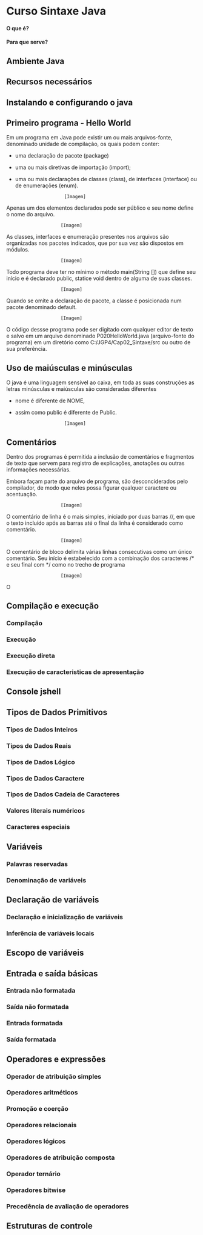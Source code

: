 # Curso Sintaxe Java

#### O que é?

#### Para que serve?

## Ambiente Java

## Recursos necessários

## Instalando e configurando o java

## Primeiro programa - Hello World

Em um programa em Java pode existir um ou mais arquivos-fonte, denominado unidade de compilação, os quais podem conter:

* uma declaração de pacote (package)
* uma ou mais diretivas de importação (import);
* uma ou mais declarações de classes (class), de interfaces (interface) ou de enumerações (enum).


                        [Imagem]

Apenas um dos elementos declarados pode ser público e seu nome define o nome do arquivo.

                        [Imagem]

As classes, interfaces e enumeração presentes nos arquivos são organizadas nos pacotes indicados, que por sua vez são dispostos em módulos.

                        [Imagem]

Todo programa deve ter no mínimo o método main(String []) que define seu início e é declarado public, statice void dentro de alguma de suas classes.

                        [Imagem]

Quando se omite a declaração de pacote, a classe é posicionada num pacote denominado default.

                        [Imagem]
                        
O código dessse programa pode ser digitado com qualquer editor de texto e salvo em um arquivo denominado P020HelloWorld.java (arquivo-fonte do programa) em um diretório como C:/JGP4/Cap02_Sintaxe/src ou outro de sua preferência.

## Uso de maiúsculas e minúsculas

O java é uma linguagem sensivel ao caixa, em toda as suas construções as letras minúsculas e maiúsculas são consideradas diferentes

* nome é diferente de NOME,
* assim como public é diferente de Public.

                        [Imagem]

## Comentários

Dentro dos programas é permitida a inclusão de comentários e fragmentos de texto que servem para registro de explicações, anotações ou outras informações necessárias.

Embora façam parte do arquivo de programa, são desconciderados pelo compilador, de modo que neles possa figurar qualquer caractere ou acentuação.

                        [Imagem]
                        
O comentário de linha é o mais simples, iniciado por duas barras //, em que o texto incluído após as barras até o final da linha é considerado como comentário.

                        [Imagem]
                        
O comentário de bloco delimita várias linhas consecutivas como um único comentário. Seu início é estabelecido com a combinação dos caracteres /* e seu final com */ como no trecho de programa

                        [Imagem]
                        
O 

## Compilação e execução

### Compilação

### Execução

### Execução direta

### Execução de caracteristicas de apresentação

## Console jshell

## Tipos de Dados Primitivos

### Tipos de Dados Inteiros

### Tipos de Dados Reais

### Tipos de Dados Lógico

### Tipos de Dados Caractere

### Tipos de Dados Cadeia de Caracteres

### Valores literais numéricos

### Caracteres especiais

## Variáveis

### Palavras reservadas

### Denominação de variáveis

## Declaração de variáveis

### Declaração e inicialização de variáveis

### Inferência de variáveis locais

## Escopo de variáveis

## Entrada e saída básicas

### Entrada não formatada 

### Saída não formatada

### Entrada formatada

### Saída formatada

## Operadores e expressões

### Operador de atribuição simples

### Operadores aritméticos

### Promoção e coerção

### Operadores relacionais

### Operadores lógicos

### Operadores de atribuição composta

### Operador ternário

### Operadores bitwise

### Precedência de avaliação de operadores

## Estruturas de controle

